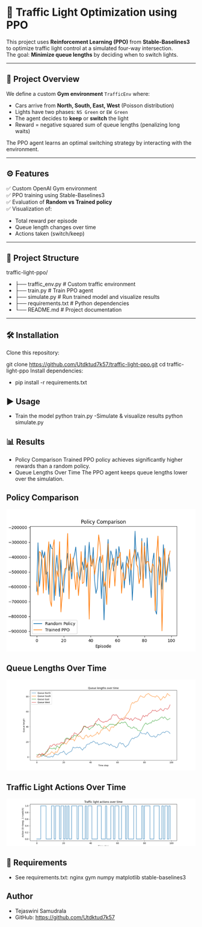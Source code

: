 # 🚦 Traffic Light Optimization using PPO

This project uses **Reinforcement Learning (PPO)** from **Stable-Baselines3** to optimize traffic light control at a simulated four-way intersection.  
The goal: **Minimize queue lengths** by deciding when to switch lights.

---

## 📖 Project Overview
We define a custom **Gym environment** `TrafficEnv` where:
- Cars arrive from **North, South, East, West** (Poisson distribution)
- Lights have two phases: `NS Green` or `EW Green`
- The agent decides to **keep** or **switch** the light
- Reward = negative squared sum of queue lengths (penalizing long waits)

The PPO agent learns an optimal switching strategy by interacting with the environment.

---

## ⚙️ Features
✅ Custom OpenAI Gym environment  
✅ PPO training using Stable-Baselines3  
✅ Evaluation of **Random vs Trained policy**  
✅ Visualization of:
- Total reward per episode
- Queue length changes over time
- Actions taken (switch/keep)

---

## 📂 Project Structure
traffic-light-ppo/
- ├── traffic_env.py       # Custom traffic environment
- ├── train.py             # Train PPO agent
- ├── simulate.py          # Run trained model and visualize results
- ├── requirements.txt     # Python dependencies
- └── README.md            # Project documentation


---

## 🛠 Installation

Clone this repository:

git clone https://github.com/Utdktud7k57/traffic-light-ppo.git
cd traffic-light-ppo
Install dependencies:

- pip install -r requirements.txt
## ▶️ Usage
- Train the model
  python train.py
-Simulate & visualize results
  python simulate.py
## 📊 Results
- Policy Comparison
 Trained PPO policy achieves significantly higher rewards than a random policy.
 - Queue Lengths Over Time
 The PPO agent keeps queue lengths lower over the simulation.

## Policy Comparison
![Policy Comparison](Policy_comparision.png)

## Queue Lengths Over Time
![Queue Lengths Over Time](queuelengths.png)

## Traffic Light Actions Over Time
![Traffic Light Actions Over Time](trafficlightactionsovertime.png)





## 📌 Requirements
- See requirements.txt:
nginx
gym
numpy
matplotlib
stable-baselines3





##  Author 
- Tejaswini Samudrala
- GitHub: https://github.com/Utdktud7k57
